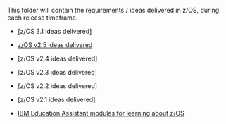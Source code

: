 This folder will contain the requirements / ideas delivered in z/OS, during each release timeframe.

* [z/OS 3.1 ideas delivered]
* [z/OS v2.5 ideas delivered]()
* [z/OS v2.4 ideas delivered]
* [z/OS v2.3 ideas delivered]
* [z/OS v2.2 ideas delivered]
* [z/OS v2.1 ideas delivered]

* [IBM Education Assistant modules for learning about z/OS](zOS-Education)
